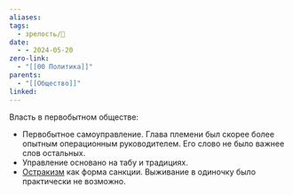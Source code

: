 ```yaml
---
aliases: 
tags:
  - зрелость/🌱
date:
  - - 2024-05-20
zero-link:
  - "[[00 Политика]]"
parents:
  - "[[Общество]]"
linked:
---
```

Власть в первобытном обществе:
- Первобытное самоуправление. Глава племени был скорее более опытным операционным руководителем. Его слово не было важнее слов остальных.
- Управление основано на табу и традициях.
- [Остракизм](Остракизм.md) как форма санкции. Выживание в одиночку было практически не возможно.
